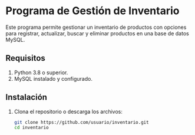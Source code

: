 # Programa de Gestión de Inventario

Este programa permite gestionar un inventario de productos con opciones para registrar, actualizar, buscar y eliminar productos en una base de datos MySQL.

## Requisitos

1. Python 3.8 o superior.
2. MySQL instalado y configurado.

## Instalación

1. Clona el repositorio o descarga los archivos:
   ```bash
   git clone https://github.com/usuario/inventario.git
   cd inventario
